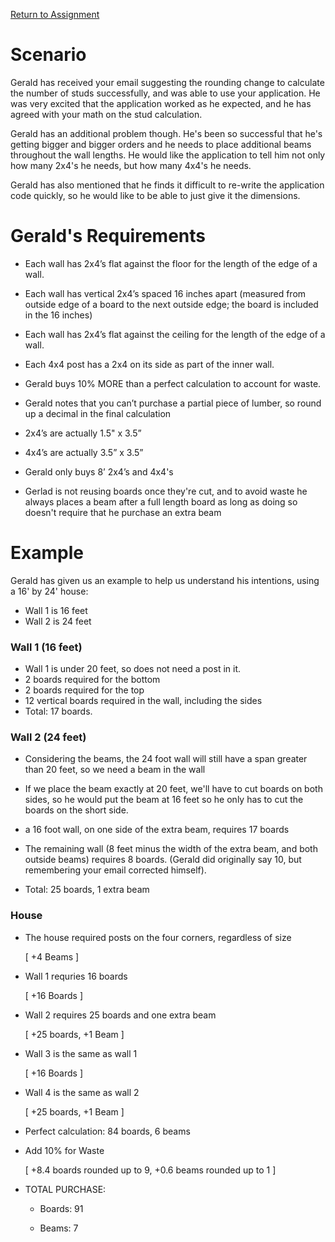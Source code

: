 [Return to Assignment](./assignment.md)

# Scenario

Gerald has received your email suggesting the rounding change to calculate the number of studs successfully, and was able to use your application. He was very excited that the application worked as he expected, and he has agreed with your math on the stud calculation.

Gerald has an additional problem though. He's been so successful that he's getting bigger and bigger orders and he needs to place additional
beams throughout the wall lengths. He would like the application to tell him not only how many 2x4's he needs, but how many 4x4's he needs.

Gerald has also mentioned that he finds it difficult to re-write the application code quickly, so he would like to be able to just give it the dimensions.

# Gerald's Requirements

  * Each wall has 2x4’s flat against the floor for the length of the edge of a wall. 

  * Each wall has vertical 2x4’s spaced 16 inches apart (measured from outside edge of a board to the next outside edge; the board is included in the 16 inches) 

  * Each wall has 2x4’s flat against the ceiling for the length of the edge of a wall.

  * Each 4x4 post has a 2x4 on its side as part of the inner wall. 

  * Gerald buys 10% MORE than a perfect calculation to account for waste. 

  * Gerald notes that you can’t purchase a partial piece of lumber, so round up a decimal in the final calculation 

  * 2x4’s are actually 1.5" x 3.5” 

  * 4x4’s are actually 3.5” x 3.5” 

  * Gerald only buys 8’ 2x4’s and 4x4's

  * Gerlad is not reusing boards once they're cut, and to avoid waste he always places a beam after a full length board as long as doing so doesn't require that he purchase an extra beam

# Example

Gerald has given us an example to help us understand his intentions, using a 16' by 24' house:

  * Wall 1 is 16 feet
  * Wall 2 is 24 feet
  
### Wall 1 (16 feet)

  * Wall 1 is under 20 feet, so does not need a post in it.
  * 2 boards required for the bottom
  * 2 boards required for the top
  * 12 vertical boards required in the wall, including the sides
  * Total: 17 boards.

### Wall 2 (24 feet)

  * Considering the beams, the 24 foot wall will still have a span greater than 20 feet, so we need a beam in the wall

  * If we place the beam exactly at 20 feet, we'll have to cut boards on both sides, so he would put the beam at 16 feet so he only has to cut the boards on the short side.

  * a 16 foot wall, on one side of the extra beam, requires 17 boards

  * The remaining wall (8 feet minus the width of the extra beam, and both outside beams) requires 8 boards. (Gerald did originally say 10, but remembering your email corrected himself).

  * Total: 25 boards, 1 extra beam

### House

  * The house required posts on the four corners, regardless of size 
    
    [ +4 Beams ]

  * Wall 1 requries 16 boards 
  
    [ +16 Boards ]

  * Wall 2 requires 25 boards and one extra beam 
    
    [ +25 boards, +1 Beam ]

  * Wall 3 is the same as wall 1

    [ +16 Boards ]

  * Wall 4 is the same as wall 2

    [ +25 boards, +1 Beam ]

  * Perfect calculation: 84 boards, 6 beams
  
  * Add 10% for Waste

    [ +8.4 boards rounded up to 9, +0.6 beams rounded up to 1 ]

  * TOTAL PURCHASE:
    
    * Boards: 91

    * Beams: 7   

